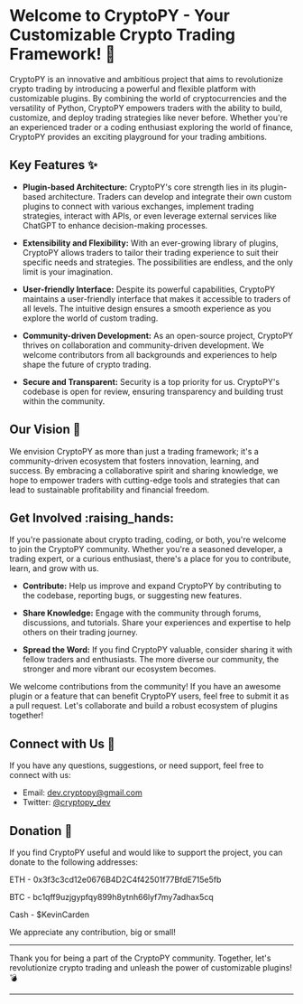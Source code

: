 # Welcome to CryptoPY - Your Customizable Crypto Trading Framework! :rocket:

CryptoPY is an innovative and ambitious project that aims to revolutionize crypto trading by introducing a powerful and flexible platform with customizable plugins. By combining the world of cryptocurrencies and the versatility of Python, CryptoPY empowers traders with the ability to build, customize, and deploy trading strategies like never before. Whether you're an experienced trader or a coding enthusiast exploring the world of finance, CryptoPY provides an exciting playground for your trading ambitions.

## Key Features :sparkles:

- **Plugin-based Architecture:** CryptoPY's core strength lies in its plugin-based architecture. Traders can develop and integrate their own custom plugins to connect with various exchanges, implement trading strategies, interact with APIs, or even leverage external services like ChatGPT to enhance decision-making processes.

- **Extensibility and Flexibility:** With an ever-growing library of plugins, CryptoPY allows traders to tailor their trading experience to suit their specific needs and strategies. The possibilities are endless, and the only limit is your imagination.

- **User-friendly Interface:** Despite its powerful capabilities, CryptoPY maintains a user-friendly interface that makes it accessible to traders of all levels. The intuitive design ensures a smooth experience as you explore the world of custom trading.

- **Community-driven Development:** As an open-source project, CryptoPY thrives on collaboration and community-driven development. We welcome contributors from all backgrounds and experiences to help shape the future of crypto trading.

- **Secure and Transparent:** Security is a top priority for us. CryptoPY's codebase is open for review, ensuring transparency and building trust within the community.

## Our Vision :telescope:

We envision CryptoPY as more than just a trading framework; it's a community-driven ecosystem that fosters innovation, learning, and success. By embracing a collaborative spirit and sharing knowledge, we hope to empower traders with cutting-edge tools and strategies that can lead to sustainable profitability and financial freedom.

## Get Involved :raising_hands:

If you're passionate about crypto trading, coding, or both, you're welcome to join the CryptoPY community. Whether you're a seasoned developer, a trading expert, or a curious enthusiast, there's a place for you to contribute, learn, and grow with us.

- **Contribute:** Help us improve and expand CryptoPY by contributing to the codebase, reporting bugs, or suggesting new features.

- **Share Knowledge:** Engage with the community through forums, discussions, and tutorials. Share your experiences and expertise to help others on their trading journey.

- **Spread the Word:** If you find CryptoPY valuable, consider sharing it with fellow traders and enthusiasts. The more diverse our community, the stronger and more vibrant our ecosystem becomes.

We welcome contributions from the community! If you have an awesome plugin or a feature that can benefit CryptoPY users, feel free to submit it as a pull request. Let's collaborate and build a robust ecosystem of plugins together!

## Connect with Us :speech_balloon:

If you have any questions, suggestions, or need support, feel free to connect with us:

- Email: dev.cryptopy@gmail.com
- Twitter: [@cryptopy_dev](https://twitter.com/cryptopy_dev)

## Donation :green_heart:

If you find CryptoPY useful and would like to support the project, you can donate to the following addresses:

ETH - 0x3f3c3cd12e0676B4D2C4f42501f77BfdE715e5fb

BTC - bc1qff9uzjgypfqy899h8ytnh66lyf7my7adhax5cq

Cash - $KevinCarden

We appreciate any contribution, big or small!

---

Thank you for being a part of the CryptoPY community. Together, let's revolutionize crypto trading and unleash the power of customizable plugins! :bomb:

---